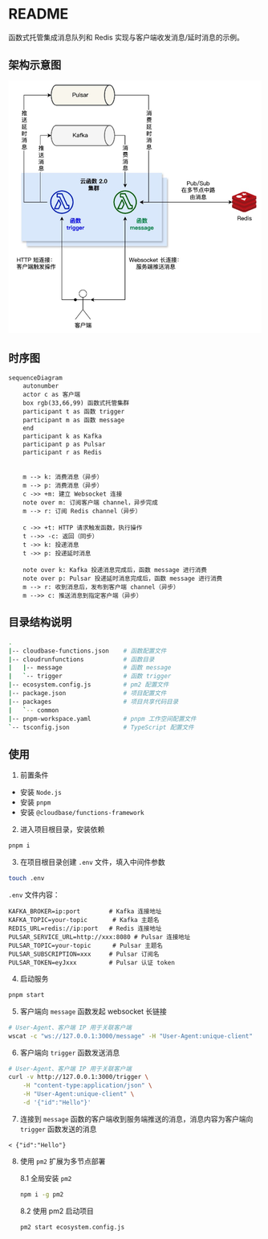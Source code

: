 # README

函数式托管集成消息队列和 Redis 实现与客户端收发消息/延时消息的示例。

## 架构示意图

![architecture](./architecture.jpg)

## 时序图

```mermaid
sequenceDiagram
    autonumber
    actor c as 客户端
    box rgb(33,66,99) 函数式托管集群
    participant t as 函数 trigger
    participant m as 函数 message
    end
    participant k as Kafka
    participant p as Pulsar
    participant r as Redis


    m --> k: 消费消息（异步）
    m --> p: 消费消息（异步）
    c ->> +m: 建立 Websocket 连接
    note over m: 订阅客户端 channel，异步完成
    m --> r: 订阅 Redis channel（异步）

    c ->> +t: HTTP 请求触发函数，执行操作
    t -->> -c: 返回（同步）
    t ->> k: 投递消息
    t ->> p: 投递延时消息

    note over k: Kafka 投递消息完成后，函数 message 进行消费
    note over p: Pulsar 投递延时消息完成后，函数 message 进行消费
    m --> r: 收到消息后，发布到客户端 channel（异步）
    m -->> c: 推送消息到指定客户端（异步）

```

## 目录结构说明

```sh
.
|-- cloudbase-functions.json    # 函数配置文件
|-- cloudrunfunctions           # 函数目录
|   |-- message                 # 函数 message
|   `-- trigger                 # 函数 trigger
|-- ecosystem.config.js         # pm2 配置文件
|-- package.json                # 项目配置文件
|-- packages                    # 项目共享代码目录
|   `-- common
|-- pnpm-workspace.yaml         # pnpm 工作空间配置文件
`-- tsconfig.json               # TypeScript 配置文件
```

## 使用

1. 前置条件

- 安装 `Node.js`
- 安装 `pnpm`
- 安装 `@cloudbase/functions-framework`

2. 进入项目根目录，安装依赖

```sh
pnpm i
```

3. 在项目根目录创建 `.env` 文件，填入中间件参数

```sh
touch .env
```

`.env` 文件内容：

```env
KAFKA_BROKER=ip:port        # Kafka 连接地址
KAFKA_TOPIC=your-topic       # Kafka 主题名
REDIS_URL=redis://ip:port   # Redis 连接地址
PULSAR_SERVICE_URL=http://xxx:8080 # Pulsar 连接地址
PULSAR_TOPIC=your-topic      # Pulsar 主题名
PULSAR_SUBSCRIPTION=xxx     # Pulsar 订阅名
PULSAR_TOKEN=eyJxxx         # Pulsar 认证 token
```

4. 启动服务

```sh
pnpm start
```

5. 客户端向 `message` 函数发起 websocket 长链接

```sh
# User-Agent、客户端 IP 用于关联客户端
wscat -c "ws://127.0.0.1:3000/message" -H "User-Agent:unique-client"
```

6. 客户端向 `trigger` 函数发送消息

```sh
# User-Agent、客户端 IP 用于关联客户端
curl -v http://127.0.0.1:3000/trigger \
    -H "content-type:application/json" \
    -H "User-Agent:unique-client" \
    -d '{"id":"Hello"}'
```

7. 连接到 `message` 函数的客户端收到服务端推送的消息，消息内容为客户端向 `trigger` 函数发送的消息

```text
< {"id":"Hello"}
```

8. 使用 `pm2` 扩展为多节点部署

    8.1 全局安装 `pm2`

    ```sh
    npm i -g pm2
    ```

    8.2 使用 pm2 启动项目

    ```sh
    pm2 start ecosystem.config.js
    ```
